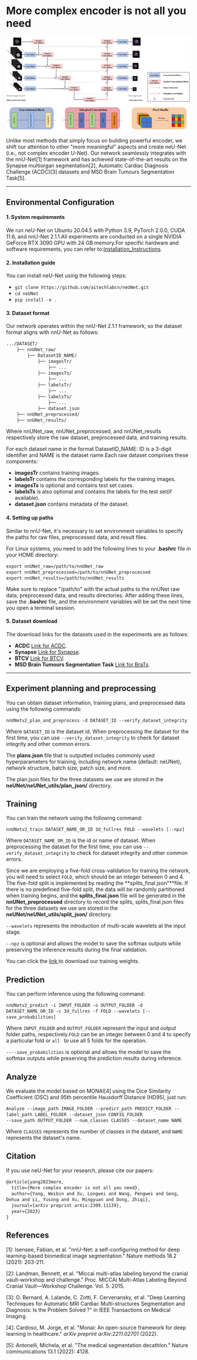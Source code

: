 # More complex encoder is not all you need

![image](./image/neUNet.png)

Unlike most methods that simply focus on building powerful encoder, we shift our attention to other "more meaningful" aspects and create neU-Net (i.e., not complex encoder U-Net). Our network seamlessly integrates with the nnU-Net[1] framework and has achieved state-of-the-art results on the Synapse multiorgan segmentation[2], Automatic Cardiac Diagnosis Challenge (ACDC)[3] datasets and MSD Brain Tumours Segmentation Task[5].

---
## Environmental Configuration
#### 1. System requirements

We run neU-Net on Ubuntu 20.04.5 with Python 3.9, PyTorch 2.0.0, CUDA 11.6, and nnU-Net 2.1.1.All experiments are conducted on a single NVIDIA
GeForce RTX 3090 GPU with 24 GB memory.For specific hardware and software requirements, you can refer to:[Installation_Instructions](https://github.com/MIC-DKFZ/nnUNet/blob/master/documentation/installation_instructions.md).

#### 2. Installation guide
You can install neU-Net using the following steps:

- `git clone https://github.com/aitechlabcn/neUNet.git`
- `cd neUNet`
- ``pip install -e .``

#### 3. Dataset format

Our network operates within the nnU-Net 2.1.1 framework, so the dataset format aligns with nnU-Net as follows:

```
.../DATASET/
    ├── nnUNet_raw/
        ├── DatasetID_NAME/
            ├── imagesTr/
                ├── ...
            ├── imagesTs/
                ├── ...          
            ├── labelsTr/
                ├── ...
            ├── labelsTs/
                ├── ...          
            ├── dataset.json
    ├── nnUNet_preprocessed/
    ├── nnUNet_results/
```

Where nnUNet_raw, nnUNet_preprocessed, and nnUNet_results respectively store the raw dataset, preprocessed data, and training results.

For each dataset name in the format DatasetID_NAME: ID is a 3-digit identifier and NAME is the dataset name.Each raw dataset comprises these components:

- **imagesTr** contains training images.
- **labelsTr**  contains the corresponding labels for the training images.
- **imagesTs** is optional and contains test set cases.
- **labelsTs** is also optional and contains the labels for the test set(if available).
- **dataset.json** contains metadata of the dataset.

#### 4. Setting up paths

Similar to nnU-Net, it's necessary to set environment variables to specify the paths for raw files, preprocessed data, and result files.

For Linux systems, you need to add the following lines to your **.bashrc** file in your HOME directory:

```
export nnUNet_raw=/path/to/nnUNet_raw
export nnUNet_preprocessed=/path/to/nnUNet_preprocessed
export nnUNet_results=/path/to/nnUNet_results
```

Make sure to replace "/path/to" with the actual paths to the nnUNet raw data, preprocessed data, and results directories. After adding these lines, save the **.bashrc** file, and the environment variables will be set the next time you open a terminal session.

#### 5. Dataset download

The download links for the datasets used in the experiments are as follows:

- **ACDC**    [Link for ACDC](https://www.creatis.insa-lyon.fr/Challenge/acdc/).
- **Synapse**    [Link for Synapse](https://www.synapse.org/#!Synapse:syn3193805/wiki/217789).
- **BTCV**    [Link for BTCV](https://www.synapse.org/#!Synapse:syn3193805/wiki/217789).
- **MSD Brain Tumours Segmentation Task** [Link for BraTs]([https://www.synapse.org/#!Synapse:syn3193805/wiki/217789](https://drive.google.com/drive/folders/1HqEgzS8BV2c7xYNrZdEAnrHk7osJJ--2)).

---

## Experiment planning and preprocessing

You can obtain dataset information, training plans, and preprocessed data using the following commands:

```
nnUNetv2_plan_and_preprocess -d DATASET_ID --verify_dataset_integrity
```

Where `DATASET_ID` is the dataset id. When preprocessing the dataset for the first time, you can use  `--verify_dataset_integrity` to check for dataset integrity and other common errors.

The **plans.json** file that is outputted includes commonly used hyperparameters for training, including network name (default: neUNet), network structure, batch size, patch size, and more. 

The plan.json files for the three datasets we use are stored in the **neUNet/neUNet_utils/plan_json/** directory.

## Training

You can train the network using the following command:

```
nnUNetv2_train DATASET_NAME_OR_ID 3d_fullres FOLD --wavelets [--npz]
```

Where `DATASET_NAME_OR_ID` is the id or name of dataset. When preprocessing the dataset for the first time, you can use  `--verify_dataset_integrity` to check for dataset integrity and other common errors. 

Since we are employing a five-fold cross-validation for training the network, you will need to select `FOLD`, which should be an integer between 0 and 4. The five-fold split is implemented by reading the **splits_final.json"**file. If there is no predefined five-fold split, the data will be randomly partitioned when training begins, and the **splits_final.json** file will be generated in the **nnUNet_preprocessed** directory to record the splits, splits_final.json files for the three datasets we use are stored in the **neUNet/neUNet_utils/split_json/** directory.

`--wavelets` represents the introduction of multi-scale wavelets at the input stage. 

`--npz` is optional and allows the model to save the softmax outputs while preserving the inference results during the final validation.

You can click the  [link ](https://drive.google.com/drive/folders/1NGZQAOoA9sy6XBRhOouF8ydMCSyx2s8E) to download our training weights.

## Prediction

You can perform inference using the following command:

```
nnUNetv2_predict -i INPUT_FOLDER -o OUTPUT_FOLDER -d DATASET_NAME_OR_ID -c 3d_fullres -f FOLD --wavelets [--save_probabilities]
```

Where `INPUT_FOLDER`  and `OUTPUT_FOLDER` represent the input and output folder paths, respectively.`FOLD` can be an integer between 0 and 4 to specify a particular fold or `all ` to use all 5 folds for the operation.

`----save_probabilities` is optional and allows the model to save the softmax outputs while preserving the prediction results during inference.

## Analyze

We evaluate the model based on MONAI[4] using the Dice Similarity Coefficient (DSC) and 95th percentile Hausdorff Distance (HD95), just run:

```
Analyze --image_path IMAGE_FOLDER --predict_path PREDICT_FOLDER --label_path LABEL_FOLDER --dataset_json CONFIG_FOLDER 
--save_path OUTPUT_FOLDER --num_classes CLASSES --dataset_name NAME
```

Where  `CLASSES`  represents the number of classes in the dataset, and   `NAME ` represents the dataset's name.
## Citation

If you use neU-Net for your research, please cite our papers:

```
@article{yang2023more,
  title={More complex encoder is not all you need},
  author={Yang, Weibin and Xu, Longwei and Wang, Pengwei and Geng, Dehua and Li, Yusong and Xu, Mingyuan and Dong, Zhiqi},
  journal={arXiv preprint arXiv:2309.11139},
  year={2023}
}
```

## References

[1]: Isensee, Fabian, et al. "nnU-Net: a self-configuring method for deep learning-based biomedical image segmentation." Nature methods 18.2 (2021): 203-211.

[2]: Landman, Bennett, et al. "Miccai multi-atlas labeling beyond the cranial vault–workshop and challenge." Proc. MICCAI Multi-Atlas Labeling Beyond Cranial Vault—Workshop Challenge. Vol. 5. 2015.

[3]: O. Bernard, A. Lalande, C. Zotti, F. Cervenansky, et al. "Deep Learning Techniques for Automatic MRI Cardiac Multi-structures Segmentation and
Diagnosis: Is the Problem Solved ?" in IEEE Transactions on Medical Imaging.

[4]: Cardoso, M. Jorge, et al. "Monai: An open-source framework for deep learning in healthcare." *arXiv preprint arXiv:2211.02701* (2022).

[5]: Antonelli, Michela, et al. "The medical segmentation decathlon." Nature communications 13.1 (2022): 4128.

